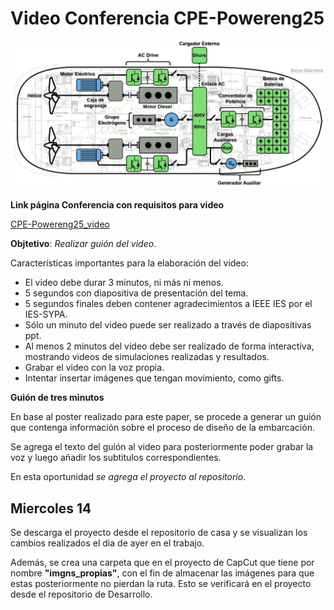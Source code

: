 # Video Conferencia CPE-Powereng25

![ ](https://github.com/LEOSZ8/Video_Powereng25/blob/36b570219eb287faec52429b8269a5520489e66c/Esquema_General.jpg)

**Link página Conferencia con requisitos para video**

[CPE-Powereng25_video](https://cpepowereng2025.org/student-yp-activity-2-2/)

**Objtetivo**: _Realizar guión del video_.

Características importantes para la elaboración del video:

- El video debe durar 3 minutos, ni más ni menos.
- 5 segundos con diapositiva de presentación del tema.
- 5 segundos finales deben contener agradecimientos a IEEE IES por el IES-SYPA.
- Sólo un minuto del video puede ser realizado a través de diapositivas ppt.
- Al menos 2 minutos del video debe ser realizado de forma interactiva, mostrando videos de simulaciones realizadas y resultados.
- Grabar el video con la voz propia.
- Intentar insertar imágenes que tengan movimiento, como gifts.


**Guión de tres minutos**

En base al poster realizado para este paper, se procede a generar un guión que contenga información sobre el proceso de diseño de la embarcación. 

Se agrega el texto del guión al video para posteriormente poder grabar la voz y luego añadir los subtitulos correspondientes.

En esta oportunidad _se agrega el proyecto al repositorio_.

## Miercoles 14 

Se descarga el proyecto desde el repositorio de casa y se visualizan los cambios realizados el dia de ayer en el trabajo. 

Además, se crea una carpeta que en el proyecto de CapCut que tiene por nombre **"imgns_propias"**, con el fin de almacenar las imágenes para que estas posteriormente no pierdan la ruta. Esto se verificará en el proyecto desde el repositorio de Desarrollo.